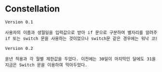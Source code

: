 # Constellation
<pre>Version 0.1<br>
사용자의 이름과 생월일을 입력값으로 받아 if 문으로 구분하여 별자리를 알려주는 프로그램.
if 또는 switch 문을 사용하는 것이었으나 switch문 같은 경우에는 워낙 코드가 길어질것으로 생각되어 if 문을 사용함.
<br>Version 0.2<br>
윤년 적용과 각 월별 제한값을 두었다. 이전에는 30일이 마지막인 달에도 31을 입력했을 때 값이 나왔지만
지금은 Switch 문을 이용하여 막아두었다.
</pre>
